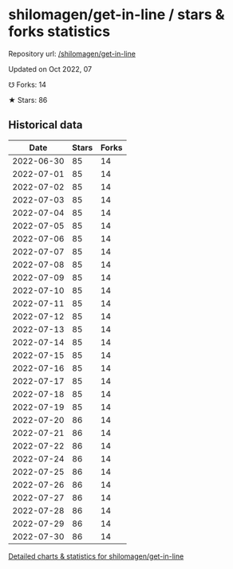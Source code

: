 # shilomagen/get-in-line / stars & forks statistics

Repository url: [/shilomagen/get-in-line](https://github.com/shilomagen/get-in-line)

Updated on Oct 2022, 07

☋ Forks: 14

★ Stars: 86

## Historical data
| Date | Stars | Forks |
|------|-------|-------|
| 2022-06-30 | 85 | 14 | 
| 2022-07-01 | 85 | 14 | 
| 2022-07-02 | 85 | 14 | 
| 2022-07-03 | 85 | 14 | 
| 2022-07-04 | 85 | 14 | 
| 2022-07-05 | 85 | 14 | 
| 2022-07-06 | 85 | 14 | 
| 2022-07-07 | 85 | 14 | 
| 2022-07-08 | 85 | 14 | 
| 2022-07-09 | 85 | 14 | 
| 2022-07-10 | 85 | 14 | 
| 2022-07-11 | 85 | 14 | 
| 2022-07-12 | 85 | 14 | 
| 2022-07-13 | 85 | 14 | 
| 2022-07-14 | 85 | 14 | 
| 2022-07-15 | 85 | 14 | 
| 2022-07-16 | 85 | 14 | 
| 2022-07-17 | 85 | 14 | 
| 2022-07-18 | 85 | 14 | 
| 2022-07-19 | 85 | 14 | 
| 2022-07-20 | 86 | 14 | 
| 2022-07-21 | 86 | 14 | 
| 2022-07-22 | 86 | 14 | 
| 2022-07-24 | 86 | 14 | 
| 2022-07-25 | 86 | 14 | 
| 2022-07-26 | 86 | 14 | 
| 2022-07-27 | 86 | 14 | 
| 2022-07-28 | 86 | 14 | 
| 2022-07-29 | 86 | 14 | 
| 2022-07-30 | 86 | 14 | 


[Detailed charts & statistics for shilomagen/get-in-line](https://reviewgithub.com/rep/shilomagen/get-in-line)
